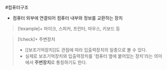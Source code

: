 #컴퓨터구조 

+ 컴퓨터 외부에 연결되어 컴퓨터 내부와 정보를 교환하는 장치

> [!example]+ 
> 마이크, 스피커, 프린터, 마우스, 키보드 등


> [!check]+ 주변장치
> + [[보조기억장치]]도 관점에 따라 입출력장치의 일종으로 볼 수 있다.
> + 실제로 보조기억장치와 입출력장치를 '컴퓨터 옆에 붙어있는 장치'라는 의미에서 **주변장치**로 통칭하기도 한다.